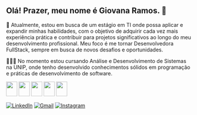 ## Olá! Prazer, meu nome é Giovana Ramos. 🥰

🔎 Atualmente, estou em busca de um estágio em TI onde possa aplicar e expandir minhas habilidades, com o objetivo de adquirir cada vez mais experiência prática e contribuir para projetos significativos ao longo do meu desenvolvimento profissional. Meu foco é me tornar Desenvolvedora FullStack, sempre em busca de novos desafios e oportunidades.

👩🏻‍💻 No momento estou cursando Análise e Desenvolvimento de Sistemas na UNIP, onde tenho desenvolvido conhecimentos sólidos em programação e práticas de desenvolvimento de software.

<div>
  <div style="display: inline_block">
   <img src="https://cdn.jsdelivr.net/gh/devicons/devicon@latest/icons/javascript/javascript-original.svg" width="30" height="40" />
   <img src="https://cdn.jsdelivr.net/gh/devicons/devicon@latest/icons/html5/html5-original.svg" width="30" height="40" />
   <img src="https://cdn.jsdelivr.net/gh/devicons/devicon@latest/icons/css3/css3-original.svg" width="30" height="40" />
   <img src="https://cdn.jsdelivr.net/gh/devicons/devicon@latest/icons/csharp/csharp-original.svg" width="30" height="40" />
   <img src="https://cdn.jsdelivr.net/gh/devicons/devicon@latest/icons/nodejs/nodejs-original-wordmark.svg" width="30" height="40" />
</div>

[![LinkedIn](https://img.shields.io/badge/LinkedIn-0077B5?style=for-the-badge&logo=linkedin&logoColor=white)](http://linkedin.com/in/giovana-ramoscp0)
[![Gmail](https://img.shields.io/badge/Gmail-D14836?style=for-the-badge&logo=gmail&logoColor=white)](mailto:giovanaramos.pessoa@gmail.com)
[![Instagram](https://img.shields.io/badge/Instagram-E4405F?style=for-the-badge&logo=instagram&logoColor=white)](https://www.instagram.com/gihramos_)
